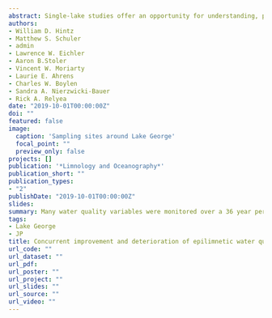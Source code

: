 ```yaml
---
abstract: Single-lake studies offer an opportunity for understanding, predicting, and mitigating local or regional threats to lake ecosystems. Our goal was to understand how concurrent environmental stressors such as climate change, eutrophication, and salinization affect long-term lake water quality. We report epilimnetic changes in 18 water-quality parameters collected at seven sites from 1980 to 2016 in Lake George, a large oligotrophic lake in the Adirondack Park, New York, USA. Improvements and deteriorations in water quality occurred over 37 years. We observed a 32% increase in chlorophyll a associated with an increase in orthophosphate, but not total phosphorus or a warming epilimnion (0.05°C/year). Salinization from road deicing salts contributed to the largest deterioration in water quality. However, chloride concentrations and the current rate of increase are low enough that few ecological impacts are likely to occur over the next few decades. Increasing calcium concentrations were not high enough to facilitate the persistence of invasive species in the lake such as zebra mussels (Dreissena polymorpha) but are sufficient for Asian clams (Corbicula fluminea) and the spiny water flea (Bythotrephes longimanus). Similar to other lakes, environmental legislation has supported recovery from acidification, indicated by reduced sulfate and nitrate, and increased alkalinity and pH. Declines in water quality were minor relative to other lakes, suggesting that decades of tourism and development occurred without major deterioration in water quality, but management efforts are needed to curb salinization in the Lake George watershed, particularly as it relates to sodium concentrations to prevent a loss of drinking water quality.
authors:
- William D. Hintz
- Matthew S. Schuler
- admin
- Lawrence W. Eichler
- Aaron B.Stoler
- Vincent W. Moriarty
- Laurie E. Ahrens
- Charles W. Boylen 
- Sandra A. Nierzwicki-Bauer
- Rick A. Relyea
date: "2019-10-01T00:00:00Z"
doi: ""
featured: false
image:
  caption: 'Sampling sites around Lake George'
  focal_point: ""
  preview_only: false
projects: []
publication: '*Limnology and Oceanography*'
publication_short: ""
publication_types:
- "2"
publishDate: "2019-10-01T00:00:00Z"
slides: 
summary: Many water quality variables were monitored over a 36 year period. Some went up, some went down, many were stable. 
tags:
- Lake George
- JP
title: Concurrent improvement and deterioration of epilimnetic water quality in an oligotrophic lake over 37 years
url_code: ""
url_dataset: ""
url_pdf: 
url_poster: ""
url_project: ""
url_slides: ""
url_source: ""
url_video: ""
---
```


